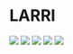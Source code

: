 # LARRI

![](https://img.shields.io/github/v/release/rki-mf1/LARRI)
![](https://img.shields.io/badge/nextflow-24.04.4-brightgreen)
![](https://img.shields.io/badge/uses-Docker-blue.svg)
![](https://img.shields.io/badge/uses-Singularity-yellow.svg)
![](https://img.shields.io/badge/licence-GPL--3.0-lightgrey.svg)

